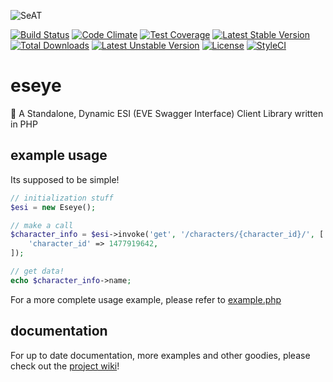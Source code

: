 ![SeAT](http://i.imgur.com/aPPOxSK.png)

[![Build Status](https://travis-ci.org/eveseat/eseye.svg?branch=master)](https://travis-ci.org/eveseat/eseye)
[![Code Climate](https://codeclimate.com/github/eveseat/eseye/badges/gpa.svg)](https://codeclimate.com/github/eveseat/eseye)
[![Test Coverage](https://codeclimate.com/github/eveseat/eseye/badges/coverage.svg)](https://codeclimate.com/github/eveseat/eseye/coverage)
[![Latest Stable Version](https://poser.pugx.org/eveseat/eseye/v/stable)](https://packagist.org/packages/eveseat/eseye)
[![Total Downloads](https://poser.pugx.org/eveseat/eseye/downloads)](https://packagist.org/packages/eveseat/eseye)
[![Latest Unstable Version](https://poser.pugx.org/eveseat/eseye/v/unstable)](https://packagist.org/packages/eveseat/eseye)
[![License](https://poser.pugx.org/eveseat/eseye/license)](https://packagist.org/packages/eseye/eveapi)
[![StyleCI](https://styleci.io/repos/78866259/shield?branch=master)](https://styleci.io/repos/78866259)

# eseye
👾 A Standalone, Dynamic ESI (EVE Swagger Interface) Client Library written in PHP

## example usage
Its supposed to be simple!

```php
// initialization stuff
$esi = new Eseye();

// make a call
$character_info = $esi->invoke('get', '/characters/{character_id}/', [
    'character_id' => 1477919642,
]);

// get data!
echo $character_info->name;
```

For a more complete usage example, please refer to [example.php](example.php)

## documentation
For up to date documentation, more examples and other goodies, please check out the [project wiki](https://github.com/eveseat/eseye/wiki)!
